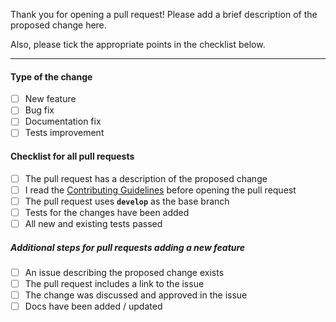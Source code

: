 Thank you for opening a pull request! Please add a brief description of the proposed change here.

Also, please tick the appropriate points in the checklist below.


---

#### Type of the change
- [ ] New feature
- [ ] Bug fix
- [ ] Documentation fix
- [ ] Tests improvement

#### Checklist for all pull requests
- [ ] The pull request has a description of the proposed change
- [ ] I read the [Contributing Guidelines](https://github.com/JetBrains/koog/blob/main/CONTRIBUTING.md) before opening the pull request
- [ ] The pull request uses **`develop`** as the base branch
- [ ] Tests for the changes have been added
- [ ] All new and existing tests passed

##### Additional steps for pull requests adding a new feature
- [ ] An issue describing the proposed change exists
- [ ] The pull request includes a link to the issue
- [ ] The change was discussed and approved in the issue
- [ ] Docs have been added / updated
